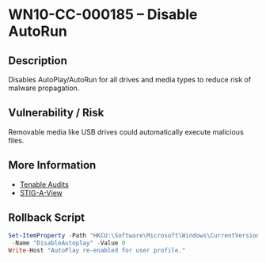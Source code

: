 # WN10-CC-000185 – Disable AutoRun

## Description
Disables AutoPlay/AutoRun for all drives and media types to reduce risk of malware propagation.

## Vulnerability / Risk
Removable media like USB drives could automatically execute malicious files.

## More Information
- [Tenable Audits](https://www.tenable.com/audits/items/DISA_STIG_Microsoft_Windows_10_v3r4.audit:858f5ac3ccec99658d26e3dd59b1e9e3)
- [STIG-A-View](https://stigaview.com/products/win10/v3r4/WN10-CC-000185/)

## Rollback Script

```powershell
Set-ItemProperty -Path "HKCU:\Software\Microsoft\Windows\CurrentVersion\Explorer\AutoplayHandlers" `
 -Name "DisableAutoplay" -Value 0
Write-Host "AutoPlay re-enabled for user profile."

```
